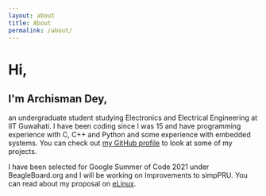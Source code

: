 ```yaml
---
layout: about
title: About
permalink: /about/
---
```


# Hi,
## I'm Archisman Dey,
an undergraduate student studying Electronics and Electrical Engineering at IIT Guwahati. I have been coding since
I was 15 and have programming experience with C, C++ and Python and some experience with embedded systems.
You can check out [my GitHub profile](https://github.com/archisman-dey) to look at some of my projects.

I have been selected for Google Summer of Code 2021 under BeagleBoard.org and I will be
working on Improvements to simpPRU. You can read about my proposal on [eLinux](https://elinux.org/BeagleBoard/GSoC/2021_Proposal/simpPRU_Improvements).
